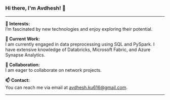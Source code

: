 ### Hi there, I'm Avdhesh! 👋

---

**👀 Interests:**  
I’m fascinated by new technologies and enjoy exploring their potential.

**🌱 Current Work:**  
I am currently engaged in data preprocessing using SQL and PySpark. I have extensive knowledge of Databricks, Microsoft Fabric, and Azure Synapse Analytics.

**💞️ Collaboration:**  
I am eager to collaborate on network projects.

**📫 Contact:**  
You can reach me via email at [avdhesh.ku616@gmail.com](mailto:avdhesh.ku616@gmail.com).

---
